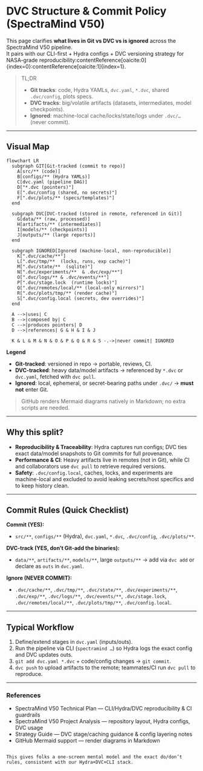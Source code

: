# DVC Structure & Commit Policy (SpectraMind V50)

This page clarifies **what lives in Git vs DVC vs is ignored** across the SpectraMind V50 pipeline.  
It pairs with our CLI-first + Hydra configs + DVC versioning strategy for NASA-grade reproducibility:contentReference[oaicite:0]{index=0}:contentReference[oaicite:1]{index=1}.

> TL;DR  
> - **Git tracks**: code, Hydra YAMLs, `dvc.yaml`, `*.dvc`, shared `.dvc/config`, plots specs.  
> - **DVC tracks**: big/volatile artifacts (datasets, intermediates, model checkpoints).  
> - **Ignored**: machine-local cache/locks/state/logs under `.dvc/…` (never commit).

---

## Visual Map

```mermaid
flowchart LR
  subgraph GIT[Git-tracked (commit to repo)]
    A[src/** (code)]
    B[configs/** (Hydra YAMLs)]
    C[dvc.yaml (pipeline DAG)]
    D["*.dvc (pointers)"]
    E[".dvc/config (shared, no secrets)"]
    F[".dvc/plots/** (specs/templates)"]
  end

  subgraph DVC[DVC-tracked (stored in remote, referenced in Git)]
    G[data/** (raw, processed)]
    H[artifacts/** (intermediates)]
    I[models/** (checkpoints)]
    J[outputs/** (large reports)]
  end

  subgraph IGNORED[Ignored (machine-local, non-reproducible)]
    K[".dvc/cache/**"]
    L[".dvc/tmp/**  (locks, runs, exp cache)"]
    M[".dvc/state/**  (sqlite)"]
    N[".dvc/experiments/**  & .dvc/exp/**"]
    O[".dvc/logs/** & .dvc/events/**"]
    P[".dvc/stage.lock  (runtime locks)"]
    Q[".dvc/remotes/local/** (local-only mirrors)"]
    R[".dvc/plots/tmp/** (render cache)"]
    S[".dvc/config.local (secrets, dev overrides)"]
  end

  A -->|uses| C
  B -->|composed by| C
  C -->|produces pointers| D
  D -->|references| G & H & I & J

  K & L & M & N & O & P & Q & R & S -.->|never commit| IGNORED
````

**Legend**

* **Git-tracked**: versioned in repo → portable, reviews, CI.
* **DVC-tracked**: heavy data/model artifacts → referenced by `*.dvc` or `dvc.yaml`, fetched with `dvc pull`.
* **Ignored**: local, ephemeral, or secret-bearing paths under `.dvc/` → **must not** enter Git.

> GitHub renders Mermaid diagrams natively in Markdown; no extra scripts are needed.

---

## Why this split?

* **Reproducibility & Traceability**: Hydra captures run configs; DVC ties exact data/model snapshots to Git commits for full provenance.
* **Performance & CI**: Heavy artifacts live in remotes (not in Git), while CI and collaborators use `dvc pull` to retrieve required versions.
* **Safety**: `.dvc/config.local`, caches, locks, and experiments are machine-local and excluded to avoid leaking secrets/host specifics and to keep history clean.

---

## Commit Rules (Quick Checklist)

**Commit (YES):**

* `src/**`, `configs/**` (Hydra), `dvc.yaml`, `*.dvc`, `.dvc/config`, `.dvc/plots/**`.

**DVC-track (YES, don’t Git-add the binaries):**

* `data/**`, `artifacts/**`, `models/**`, large `outputs/**` → add via `dvc add` or declare as `outs` in `dvc.yaml`.

**Ignore (NEVER COMMIT):**

* `.dvc/cache/**`, `.dvc/tmp/**`, `.dvc/state/**`, `.dvc/experiments/**`, `.dvc/exp/**`, `.dvc/logs/**`, `.dvc/events/**`, `.dvc/stage.lock`, `.dvc/remotes/local/**`, `.dvc/plots/tmp/**`, `.dvc/config.local`.

---

## Typical Workflow

1. Define/extend stages in `dvc.yaml` (inputs/outs).
2. Run the pipeline via CLI (`spectramind …`) so Hydra logs the exact config and DVC updates outs.
3. `git add dvc.yaml *.dvc` + code/config changes → `git commit`.
4. `dvc push` to upload artifacts to the remote; teammates/CI run `dvc pull` to reproduce.

---

### References

* SpectraMind V50 Technical Plan — CLI/Hydra/DVC reproducibility & CI guardrails
* SpectraMind V50 Project Analysis — repository layout, Hydra configs, DVC usage
* Strategy Guide — DVC stage/caching guidance & config layering notes
* GitHub Mermaid support — render diagrams in Markdown

```

This gives folks a one-screen mental model and the exact do/don’t rules, consistent with our Hydra+DVC+CLI stack.
```
